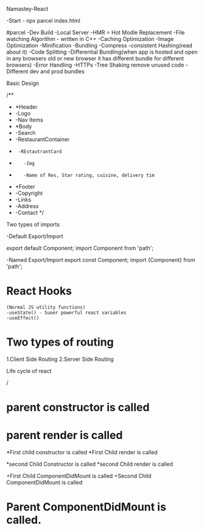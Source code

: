 Namastey-React

-Start - npx parcel index.html

#parcel
-Dev Build
-Local Server
-HMR = Hot Modle Replacement
-File watching Algorithm - written in C++
-Caching Optimization
-Image Optimization
-Minification
-Bundling
-Compress
-consistent Hashing(read about it)
-Code Splitting
-Differential Bundling(when app is hosted and open in any browsers old or new browser it has different bundle for different browsers)
-Error Handling
-HTTPs
-Tree Shaking remove unused code
-Different dev and prod bundles

Basic Design

/\*\*

- \*Header
- -Logo
- -Nav Items
- \*Body
- -Search
- -RestaurantContainer
-      -REstautrantCard
-        -Img
-        -Name of Res, Star rating, cuisine, delivery tim
- \*Footer
- -Copyright
- -Links
- -Address
- -Contact
  \*/

Two types of imports

-Default Export/Import

export default Component;
import Component from 'path';

-Named Export/Import
export const Component;
import {Component} from 'path';

# React Hooks

    (Normal JS utility functions)
    -useState() - Suoer powerful react variables
    -useEffect()

# Two types of routing

1.Client Side Routing
2.Server Side Routing

Life cycle of react

/

# parent constructor is called
# parent render is called

*First child constructor is called
*First Child render is called

*second Child Constructor is called
*second Child render is called

+First Child ComponentDidMount is called
+Second Child ComponentDidMount is called

# Parent ComponentDidMount is called.
